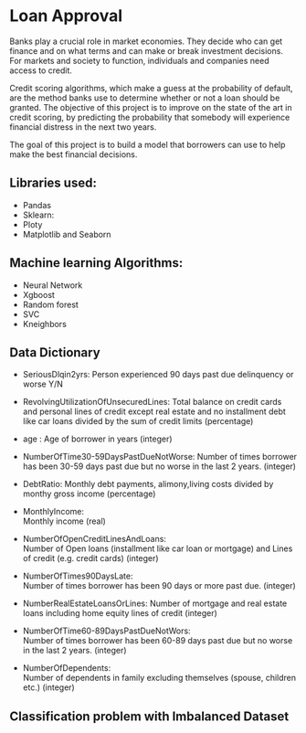 # Loan Approval

Banks play a crucial role in market economies. They decide who can get finance and on what terms and can make or break investment decisions. For markets and society to function, individuals and companies need access to credit. 

Credit scoring algorithms, which make a guess at the probability of default, are the method banks use to determine whether or not a loan should be granted. The objective of this project is to improve on the state of the art in credit scoring, by predicting the probability that somebody will experience financial distress in the next two years.

The goal of this project is to build a model that borrowers can use to help make the best financial decisions.

## Libraries used:
 - Pandas
 - Sklearn: 
 - Ploty
 - Matplotlib and Seaborn

## Machine learning Algorithms:
- Neural Network
- Xgboost
- Random forest
- SVC
- Kneighbors 

## Data Dictionary
- SeriousDlqin2yrs:	
    Person experienced 90 days past due delinquency or worse 	Y/N

- RevolvingUtilizationOfUnsecuredLines:
    Total balance on credit cards and personal lines of credit except real estate and no installment debt like car loans divided by the sum of credit limits	(percentage)

- age :	
    Age of borrower in years	(integer)

- NumberOfTime30-59DaysPastDueNotWorse:
    Number of times borrower has been 30-59 days past due but no worse in the last 2 years.	(integer)

- DebtRatio: 
    Monthly debt payments, alimony,living costs divided by monthy gross income	(percentage)

- MonthlyIncome:	
    Monthly income	(real)

- NumberOfOpenCreditLinesAndLoans:	
    Number of Open loans (installment like car loan or mortgage) and Lines of credit (e.g. credit cards)	(integer)

- NumberOfTimes90DaysLate:	
    Number of times borrower has been 90 days or more past due.	(integer)

- NumberRealEstateLoansOrLines:	
    Number of mortgage and real estate loans including home equity lines of credit	(integer)

- NumberOfTime60-89DaysPastDueNotWors:	
    Number of times borrower has been 60-89 days past due but no worse in the last 2 years.	(integer)

- NumberOfDependents:	
    Number of dependents in family excluding themselves (spouse, children etc.)	(integer)
    
## Classification problem with Imbalanced Dataset
